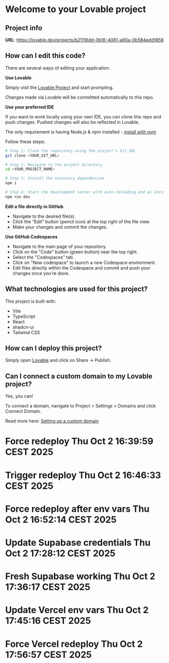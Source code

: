 # Welcome to your Lovable project

## Project info

**URL**: https://lovable.dev/projects/b21116dd-0b16-4081-a60a-0b584edd1858

## How can I edit this code?

There are several ways of editing your application.

**Use Lovable**

Simply visit the [Lovable Project](https://lovable.dev/projects/b21116dd-0b16-4081-a60a-0b584edd1858) and start prompting.

Changes made via Lovable will be committed automatically to this repo.

**Use your preferred IDE**

If you want to work locally using your own IDE, you can clone this repo and push changes. Pushed changes will also be reflected in Lovable.

The only requirement is having Node.js & npm installed - [install with nvm](https://github.com/nvm-sh/nvm#installing-and-updating)

Follow these steps:

```sh
# Step 1: Clone the repository using the project's Git URL.
git clone <YOUR_GIT_URL>

# Step 2: Navigate to the project directory.
cd <YOUR_PROJECT_NAME>

# Step 3: Install the necessary dependencies.
npm i

# Step 4: Start the development server with auto-reloading and an instant preview.
npm run dev
```

**Edit a file directly in GitHub**

- Navigate to the desired file(s).
- Click the "Edit" button (pencil icon) at the top right of the file view.
- Make your changes and commit the changes.

**Use GitHub Codespaces**

- Navigate to the main page of your repository.
- Click on the "Code" button (green button) near the top right.
- Select the "Codespaces" tab.
- Click on "New codespace" to launch a new Codespace environment.
- Edit files directly within the Codespace and commit and push your changes once you're done.

## What technologies are used for this project?

This project is built with:

- Vite
- TypeScript
- React
- shadcn-ui
- Tailwind CSS

## How can I deploy this project?

Simply open [Lovable](https://lovable.dev/projects/b21116dd-0b16-4081-a60a-0b584edd1858) and click on Share -> Publish.

## Can I connect a custom domain to my Lovable project?

Yes, you can!

To connect a domain, navigate to Project > Settings > Domains and click Connect Domain.

Read more here: [Setting up a custom domain](https://docs.lovable.dev/features/custom-domain#custom-domain)
# Force redeploy Thu Oct  2 16:39:59 CEST 2025
# Trigger redeploy Thu Oct  2 16:46:33 CEST 2025
# Force redeploy after env vars Thu Oct  2 16:52:14 CEST 2025
# Update Supabase credentials Thu Oct  2 17:28:12 CEST 2025
# Fresh Supabase working Thu Oct  2 17:36:17 CEST 2025
# Update Vercel env vars Thu Oct  2 17:45:16 CEST 2025
# Force Vercel redeploy Thu Oct  2 17:56:57 CEST 2025
